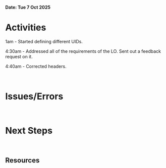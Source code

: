 **Date: Tue 7 Oct 2025**<br>

# Activities

1am - Started defining different UIDs.

4:30am - Addressed all of the requirements of the LO. Sent out a feedback request on it. 

4:40am - Corrected headers.



<br>

# Issues/Errors

<br>

# Next Steps

<br>

## Resources

<br>

